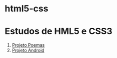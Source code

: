 # html5-css
 <h1>Estudos de HML5 e CSS3</h1> 

<ol> 
   <li> <a href="https://humbertomb1.github.io/html5-css/exercicios/ex019/" target="_blank">Projeto Poemas</a></li>
   <li><a href="https://humbertomb1.github.io/html5-css/exercicios/ex016/Index.html" target="_blank">Projeto Android</a> </li>
</ol>